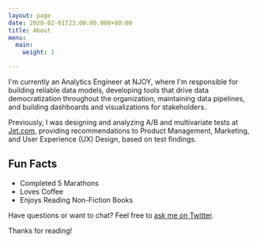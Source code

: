 ```yaml
---
layout: page
date: 2020-02-01T23:00:00.000+00:00
title: About
menu:
  main:
    weight: 1

---
```

<p class="message"> I'm currently an Analytics Engineer at NJOY, where I'm responsible for building reliable data models, developing tools that drive data democratization throughout the organization, maintaining data pipelines, and building dashboards and visualizations for stakeholders. </p>

Previously, I was designing and analyzing A/B and multivariate tests at [Jet.com](Jet.com), providing recommendations to Product Management, Marketing, and User Experience (UX) Design, based on test findings.

## Fun Facts

* Completed 5 Marathons
* Loves Coffee
* Enjoys Reading Non-Fiction Books

Have questions or want to chat? Feel free to [ask me on Twitter](https://twitter.com/gabegarcia15).

Thanks for reading!